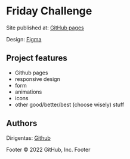 # Friday Challenge

Site published at: [GitHub pages](https://dirigentas.github.io/friday_challenge/)

Design: [Figma](https://www.figma.com/file/uaVXnAQh9QxVsUD1RcQEbt/Friday-Challenge?node-id=607%3A688)

## Project features

-   Github pages
-   responsive design
-   form
-   animations
-   icons
-   other good/better/best (choose wisely) stuff

## Authors

Dirigentas: [Github](https://github.com/Dirigentas)

Footer © 2022 GitHub, Inc. Footer
